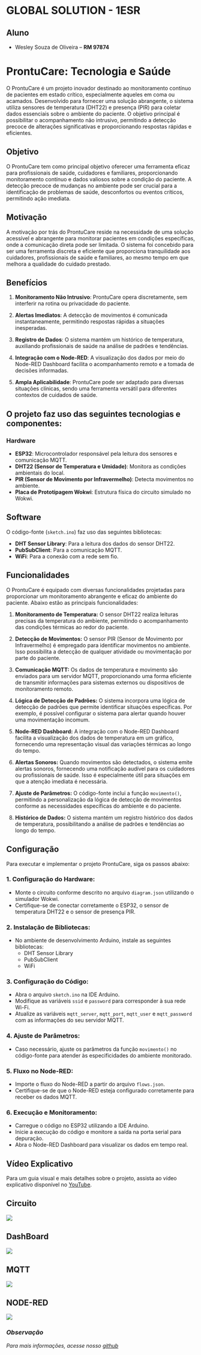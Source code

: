# GLOBAL SOLUTION - 1ESR

## Aluno

- Wesley Souza de Oliveira – **RM 97874**


# ProntuCare: Tecnologia e Saúde
O ProntuCare é um projeto inovador destinado ao monitoramento contínuo de pacientes em estado crítico, especialmente aqueles em coma ou acamados. Desenvolvido para fornecer uma solução abrangente, o sistema utiliza sensores de temperatura (DHT22) e presença (PIR) para coletar dados essenciais sobre o ambiente do paciente. O objetivo principal é possibilitar o acompanhamento não intrusivo, permitindo a detecção precoce de alterações significativas e proporcionando respostas rápidas e eficientes.

## Objetivo

O ProntuCare tem como principal objetivo oferecer uma ferramenta eficaz para profissionais de saúde, cuidadores e familiares, proporcionando monitoramento contínuo e dados valiosos sobre a condição do paciente. A detecção precoce de mudanças no ambiente pode ser crucial para a identificação de problemas de saúde, desconfortos ou eventos críticos, permitindo ação imediata.

## Motivação

A motivação por trás do ProntuCare reside na necessidade de uma solução acessível e abrangente para monitorar pacientes em condições específicas, onde a comunicação direta pode ser limitada. O sistema foi concebido para ser uma ferramenta discreta e eficiente que proporciona tranquilidade aos cuidadores, profissionais de saúde e familiares, ao mesmo tempo em que melhora a qualidade do cuidado prestado.

## Benefícios

1. **Monitoramento Não Intrusivo**: ProntuCare opera discretamente, sem interferir na rotina ou privacidade do paciente.
   
2. **Alertas Imediatos**: A detecção de movimentos é comunicada instantaneamente, permitindo respostas rápidas a situações inesperadas.

3. **Registro de Dados**: O sistema mantém um histórico de temperatura, auxiliando profissionais de saúde na análise de padrões e tendências.

4. **Integração com o Node-RED**: A visualização dos dados por meio do Node-RED Dashboard facilita o acompanhamento remoto e a tomada de decisões informadas.

5. **Ampla Aplicabilidade**: ProntuCare pode ser adaptado para diversas situações clínicas, sendo uma ferramenta versátil para diferentes contextos de cuidados de saúde.


## O projeto faz uso das seguintes tecnologias e componentes:

### Hardware
- **ESP32**: Microcontrolador responsável pela leitura dos sensores e comunicação MQTT.
- **DHT22 (Sensor de Temperatura e Umidade)**: Monitora as condições ambientais do local.
- **PIR (Sensor de Movimento por Infravermelho)**: Detecta movimentos no ambiente.
- **Placa de Prototipagem Wokwi**: Estrutura física do circuito simulado no Wokwi.


## Software

O código-fonte (`sketch.ino`) faz uso das seguintes bibliotecas:

- **DHT Sensor Library**: Para a leitura dos dados do sensor DHT22.
- **PubSubClient**: Para a comunicação MQTT.
- **WiFi**: Para a conexão com a rede sem fio.


## Funcionalidades

O ProntuCare é equipado com diversas funcionalidades projetadas para proporcionar um monitoramento abrangente e eficaz do ambiente do paciente. Abaixo estão as principais funcionalidades:

1. **Monitoramento de Temperatura:** O sensor DHT22 realiza leituras precisas da temperatura do ambiente, permitindo o acompanhamento das condições térmicas ao redor do paciente.

2. **Detecção de Movimentos:** O sensor PIR (Sensor de Movimento por Infravermelho) é empregado para identificar movimentos no ambiente. Isso possibilita a detecção de qualquer atividade ou movimentação por parte do paciente.

3. **Comunicação MQTT:** Os dados de temperatura e movimento são enviados para um servidor MQTT, proporcionando uma forma eficiente de transmitir informações para sistemas externos ou dispositivos de monitoramento remoto.

4. **Lógica de Detecção de Padrões:** O sistema incorpora uma lógica de detecção de padrões que permite identificar situações específicas. Por exemplo, é possível configurar o sistema para alertar quando houver uma movimentação incomum.

5. **Node-RED Dashboard:** A integração com o Node-RED Dashboard facilita a visualização dos dados de temperatura em um gráfico, fornecendo uma representação visual das variações térmicas ao longo do tempo.

6. **Alertas Sonoros:** Quando movimentos são detectados, o sistema emite alertas sonoros, fornecendo uma notificação audível para os cuidadores ou profissionais de saúde. Isso é especialmente útil para situações em que a atenção imediata é necessária.

7. **Ajuste de Parâmetros:** O código-fonte inclui a função `movimento()`, permitindo a personalização da lógica de detecção de movimentos conforme as necessidades específicas do ambiente e do paciente.

8. **Histórico de Dados:** O sistema mantém um registro histórico dos dados de temperatura, possibilitando a análise de padrões e tendências ao longo do tempo.


## Configuração

Para executar e implementar o projeto ProntuCare, siga os passos abaixo:

### 1. Configuração do Hardware:

- Monte o circuito conforme descrito no arquivo `diagram.json` utilizando o simulador Wokwi.
- Certifique-se de conectar corretamente o ESP32, o sensor de temperatura DHT22 e o sensor de presença PIR.

### 2. Instalação de Bibliotecas:

- No ambiente de desenvolvimento Arduino, instale as seguintes bibliotecas:
  - DHT Sensor Library
  - PubSubClient
  - WiFi

### 3. Configuração do Código:

- Abra o arquivo `sketch.ino` na IDE Arduino.
- Modifique as variáveis `ssid` e `password` para corresponder à sua rede Wi-Fi.
- Atualize as variáveis `mqtt_server`, `mqtt_port`, `mqtt_user` e `mqtt_password` com as informações do seu servidor MQTT.

### 4. Ajuste de Parâmetros:

- Caso necessário, ajuste os parâmetros da função `movimento()` no código-fonte para atender às especificidades do ambiente monitorado.

### 5. Fluxo no Node-RED:

- Importe o fluxo do Node-RED a partir do arquivo `flows.json`.
- Certifique-se de que o Node-RED esteja configurado corretamente para receber os dados MQTT.

### 6. Execução e Monitoramento:

- Carregue o código no ESP32 utilizando a IDE Arduino.
- Inicie a execução do código e monitore a saída na porta serial para depuração.
- Abra o Node-RED Dashboard para visualizar os dados em tempo real.
## Vídeo Explicativo

Para um guia visual e mais detalhes sobre o projeto, assista ao vídeo explicativo disponível no [YouTube](https://youtu.be/1bav5v6B6vk).


## Circuito
<img src="./assets/img/Circuito.PNG">

## DashBoard
<img src="./assets/img/Dashboard.png">

## MQTT
<img src="./assets/img/MQTT.png">

## NODE-RED
<img src="./assets/img/NODE-RED.png">


### *Observação*


*Para mais informações, acesse nosso [github](https://github.com/wesley-souza8/ProntuCare.git)*
